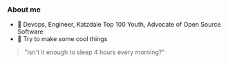 ### About me

<!--
**minamion/minamion** is a ✨ _special_ ✨ repository because its `README.md` (this file) appears on your GitHub profile.

Here are some ideas to get you started:

- 🔭 I’m currently working on ...
- 🌱 I’m currently learning ...
- 👯 I’m looking to collaborate on ...
- 🤔 I’m looking for help with ...
- 💬 Ask me about ...
- 📫 How to reach me: ...
- 😄 Pronouns: ...
- ⚡ Fun fact: ...
-->
- 🌱 Devops, Engineer, Katzdale Top 100 Youth, Advocate of Open Source Software
- 🤔 Try to make some cool things

> "Isn't it enough to sleep 4 hours every morning?"
